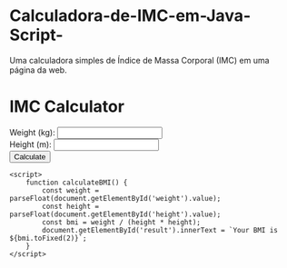 # Calculadora-de-IMC-em-Java-Script-
Uma calculadora simples de Índice de Massa Corporal (IMC) em uma página da web.

<!DOCTYPE html>
<html lang="en">
<head>
    <meta charset="UTF-8">
    <meta name="viewport" content="width=device-width, initial-scale=1.0">
    <title>IMC Calculator</title>
</head>
<body>
    <h1>IMC Calculator</h1>
    <label for="weight">Weight (kg):</label>
    <input type="number" id="weight">
    <br>
    <label for="height">Height (m):</label>
    <input type="number" id="height">
    <br>
    <button onclick="calculateBMI()">Calculate</button>
    <p id="result"></p>

    <script>
        function calculateBMI() {
            const weight = parseFloat(document.getElementById('weight').value);
            const height = parseFloat(document.getElementById('height').value);
            const bmi = weight / (height * height);
            document.getElementById('result').innerText = `Your BMI is ${bmi.toFixed(2)}`;
        }
    </script>
</body>
</html>
